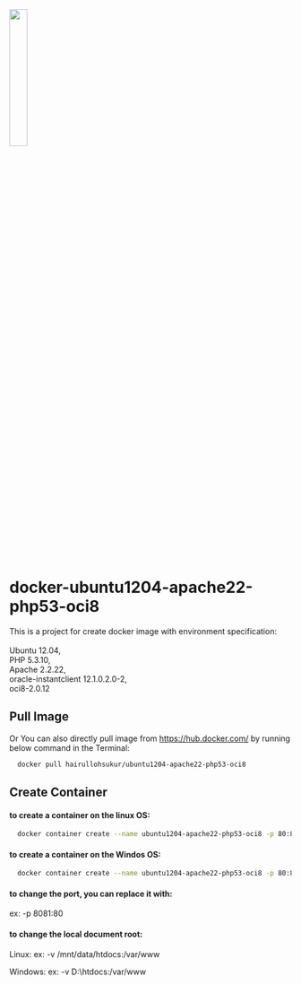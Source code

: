 <img src="https://www.docker.com/sites/default/files/d8/2019-07/horizontal-logo-monochromatic-white.png" width=25% height=25%/> 

# docker-ubuntu1204-apache22-php53-oci8

This is a project for create docker image with environment specification: <br><br>
Ubuntu 12.04, <br>
PHP 5.3.10, <br>
Apache 2.2.22, <br>
oracle-instantclient 12.1.0.2.0-2, <br>
oci8-2.0.12 <br>

## Pull Image

Or You can also directly pull image from https://hub.docker.com/ 
by running below command in the Terminal:

```bash
  docker pull hairullohsukur/ubuntu1204-apache22-php53-oci8
```

## Create Container

#### to create a container on the linux OS:
```bash
  docker container create --name ubuntu1204-apache22-php53-oci8 -p 80:80 -v /documentroot:/var/www hairullohsukur/ubuntu1204-apache22-php53-oci8:latest
```

#### to create a container on the Windos OS:
```bash
  docker container create --name ubuntu1204-apache22-php53-oci8 -p 80:80 -v C:\documentroot:/var/www hairullohsukur/ubuntu1204-apache22-php53-oci8:latest
```

#### to change the port, you can replace it with:
ex: -p 8081:80

#### to change the local document root:

Linux:
ex: -v /mnt/data/htdocs:/var/www

Windows:
ex: -v D:\htdocs:/var/www
